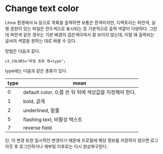# Change text color
  
Linux 환경에서 ls 등으로 목록을 출력하면 보통은 흰색이지만, 디렉토리는 파란색, 실행 권한이 있는 파일은 연두색으로 표시되는 등 기본적으로 출력 색깔이 다양하다. 그런데 파란색 같은 경우는 기본 배경이 검은색이여서 잘 보이지 않는데, 이럴 때 출력되는 글씨의 색깔을 원하는 대로 바꿀 수 있다.  
  
방법은 다음과 같다.  
  
	LS_COLORS="파일 종류 명=type";
  
type에는 다음과 같은 종류가 있다.  
  
type | mean
-----|------
0 | default color, 0;를 쓴 뒤 뒤에 색상값을 지정해야 한다.
1 | bold, 굵게
2 | underlined, 밑줄
5 | flashing text, 비활성 텍스트
7 | reverse field
  
단, 이 변경 또한 일시적인 변경이기 때문에 프로필에 해당 정보를 저장하지 않으면 로그아웃 후 로그인하거나 재부팅 이후로는 다시 원상복구된다.  
